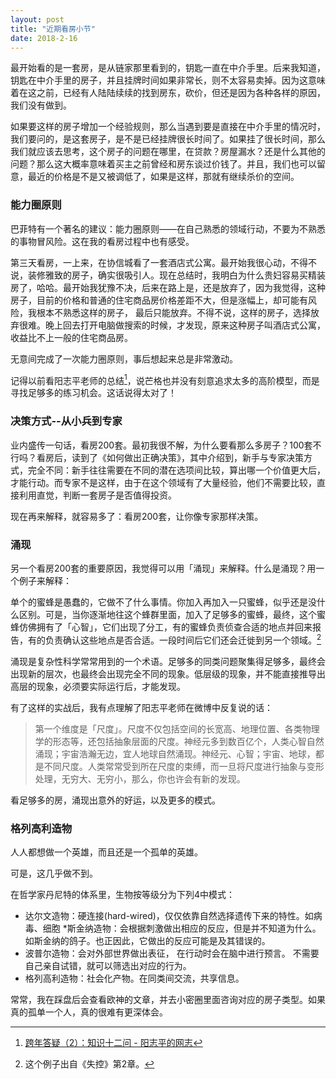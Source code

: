 ```yaml
---
layout: post
title: "近期看房小节"
date: 2018-2-16
---
```


最开始看的是一套房，是从链家那里看到的，钥匙一直在中介手里。后来我知道，钥匙在中介手里的房子，并且挂牌时间如果非常长，则不太容易卖掉。因为这意味着在这之前，已经有人陆陆续续的找到房东，砍价，但还是因为各种各样的原因，我们没有做到。

如果要这样的房子增加一个经验规则，那么当遇到要是直接在中介手里的情况时，我们要问的，是这套房子，是不是已经挂牌很长时间了。如果挂了很长时间，那么我们就应该去思考，这个房子的问题在哪里，在贷款？房屋漏水？还是什么其他的问题？那么这大概率意味着买主之前曾经和房东谈过价钱了。并且，我们也可以留意，最近的价格是不是又被调低了，如果是这样，那就有继续杀价的空间。

### 能力圈原则

巴菲特有一个著名的建议：能力圈原则——在自己熟悉的领域行动，不要为不熟悉的事物冒风险。这在我的看房过程中也有感受。

第三天看房，一上来，在协信城看了一套酒店式公寓。最开始我很心动，不得不说，装修雅致的房子，确实很吸引人。现在总结时，我明白为什么贵妇容易买精装房了，哈哈。最开始我犹豫不决，后来在路上是，还是放弃了，因为我觉得，这种房子，目前的价格和普通的住宅商品房价格差距不大，但是涨幅上，却可能有风险，我根本不熟悉这样的房子， 最后只能放弃。不得不说，这样的房子，选择放弃很难。晚上回去打开电脑做搜索的时候，才发现，原来这种房子叫酒店式公寓，收益比不上一般的住宅商品房。

无意间完成了一次能力圈原则，事后想起来总是非常激动。

记得以前看阳志平老师的总结[^1]，说芒格也并没有刻意追求太多的高阶模型，而是寻找足够多的练习机会。这话说得太对了！

### 决策方式--从小兵到专家

业内盛传一句话，看房200套。最初我很不解，为什么要看那么多房子？100套不行吗？看房后，读到了《如何做出正确决策》，其中介绍到，新手与专家决策方式，完全不同：新手往往需要在不同的潜在选项间比较，算出哪一个价值更大后，才能行动。而专家不是这样，由于在这个领域有了大量经验，他们不需要比较，直接利用直觉，判断一套房子是否值得投资。

现在再来解释，就容易多了：看房200套，让你像专家那样决策。



### 涌现

另一个看房200套的重要原因，我觉得可以用「涌现」来解释。什么是涌现？用一个例子来解释：

单个的蜜蜂是愚蠢的，它做不了什么事情。你加入再加入一只蜜蜂，似乎还是没什么区别。可是，当你逐渐地往这个蜂群里面，加入了足够多的蜜蜂，最终，这个蜜蜂仿佛拥有了「心智」，它们出现了分工，有的蜜蜂负责侦查合适的地点并回来报告，有的负责确认这些地点是否合适。一段时间后它们还会迁徙到另一个领域。[^2]

涌现是复杂性科学常常用到的一个术语。足够多的同类问题聚集得足够多，最终会出现新的层次，也最终会出现完全不同的现象。低层级的现象，并不能直接推导出高层的现象，必须要实际运行后，才能发现。

有了这样的实战后，我有点理解了阳志平老师在微博中反复说的话：

> 第一个维度是「尺度」。尺度不仅包括空间的长宽高、地理位置、各类物理学的形态等，还包括抽象层面的尺度。神经元多到数百亿个，人类心智自然涌现；宇宙浩瀚无边，宜人地球自然涌现。神经元、心智；宇宙、地球，都是不同尺度。人类常常受到所在尺度的束缚，而一旦将尺度进行抽象与变形处理，无穷大、无穷小，那么，你也许会有新的发现。

看足够多的房，涌现出意外的好运，以及更多的模式。


### 格列高利造物

人人都想做一个英雄，而且还是一个孤单的英雄。

可是，这几乎做不到。

在哲学家丹尼特的体系里，生物按等级分为下列4中模式：

* 达尔文造物：硬连接(hard-wired)，仅仅依靠自然选择遗传下来的特性。如病毒、细胞
*斯金纳造物：会根据刺激做出相应的反应，但是并不知道为什么。如斯金纳的鸽子。也正因此，它做出的反应可能是及其错误的。
* 波普尔造物：会对外部世界做出表征， 在行动时会在脑中进行预言。 不需要自己亲自试错，就可以筛选出对应的行为。
* 格列高利造物：社会化产物。在同类间交流，共享信息。


常常，我在踩盘后会查看欧神的文章，并去小密圈里面咨询对应的房子类型。如果真的孤单一个人，真的很难有更深体会。





[^1]:[跨年答疑（2）：知识十二问 - 阳志平的网志](http://www.yangzhiping.com/psy/happy-new-year-faq2.html)

[^2]: 这个例子出自《失控》第2章。